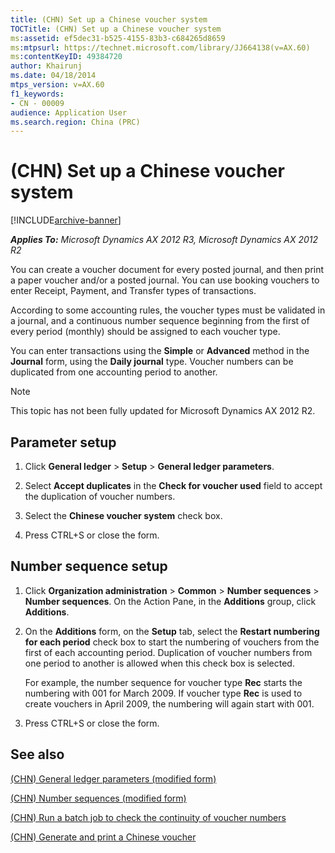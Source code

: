 ```yaml
---
title: (CHN) Set up a Chinese voucher system
TOCTitle: (CHN) Set up a Chinese voucher system
ms:assetid: ef5dec31-b525-4155-83b3-c684265d8659
ms:mtpsurl: https://technet.microsoft.com/library/JJ664138(v=AX.60)
ms:contentKeyID: 49384720
author: Khairunj
ms.date: 04/18/2014
mtps_version: v=AX.60
f1_keywords:
- CN - 00009
audience: Application User
ms.search.region: China (PRC)
---
```


# (CHN) Set up a Chinese voucher system 


[!INCLUDE[archive-banner](includes/archive-banner.md)]


_**Applies To:** Microsoft Dynamics AX 2012 R3, Microsoft Dynamics AX 2012 R2_

You can create a voucher document for every posted journal, and then print a paper voucher and/or a posted journal. You can use booking vouchers to enter Receipt, Payment, and Transfer types of transactions.

According to some accounting rules, the voucher types must be validated in a journal, and a continuous number sequence beginning from the first of every period (monthly) should be assigned to each voucher type.

You can enter transactions using the **Simple** or **Advanced** method in the **Journal** form, using the **Daily journal** type. Voucher numbers can be duplicated from one accounting period to another.


> [!NOTE]
> <P>This topic has not been fully updated for Microsoft Dynamics AX 2012 R2.</P>



## Parameter setup

1.  Click **General ledger** \> **Setup** \> **General ledger parameters**.

2.  Select **Accept duplicates** in the **Check for voucher used** field to accept the duplication of voucher numbers.

3.  Select the **Chinese voucher system** check box.

4.  Press CTRL+S or close the form.

## Number sequence setup

1.  Click **Organization administration** \> **Common** \> **Number sequences** \> **Number sequences**. On the Action Pane, in the **Additions** group, click **Additions**.

2.  On the **Additions** form, on the **Setup** tab, select the **Restart numbering for each period** check box to start the numbering of vouchers from the first of each accounting period. Duplication of voucher numbers from one period to another is allowed when this check box is selected.
    
    For example, the number sequence for voucher type **Rec** starts the numbering with 001 for March 2009. If voucher type **Rec** is used to create vouchers in April 2009, the numbering will again start with 001.

3.  Press CTRL+S or close the form.

## See also

[(CHN) General ledger parameters (modified form)](https://technet.microsoft.com/library/jj664137\(v=ax.60\))

[(CHN) Number sequences (modified form)](https://technet.microsoft.com/library/jj664047\(v=ax.60\))

[(CHN) Run a batch job to check the continuity of voucher numbers](chn-run-a-batch-job-to-check-the-continuity-of-voucher-numbers.md)

[(CHN) Generate and print a Chinese voucher](chn-generate-and-print-a-chinese-voucher.md)

  


